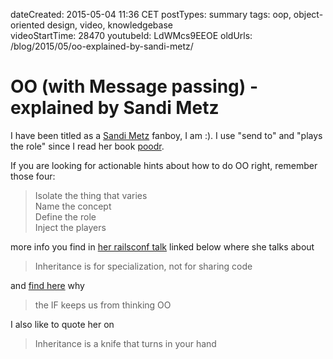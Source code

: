 dateCreated: 2015-05-04 11:36 CET
postTypes: summary
tags: oop, object-oriented design, video, knowledgebase  
videoStartTime: 28470
youtubeId: LdWMcs9EEOE
oldUrls: /blog/2015/05/oo-explained-by-sandi-metz/

# OO (with Message passing) - explained by Sandi Metz

I have been titled as a [Sandi Metz] fanboy, I am :).
I use "send to" and "plays the role" since I read her book [poodr].

If you are looking for actionable hints about how to do OO right, remember those four:

> Isolate the thing that varies  
> Name the concept  
> Define the role  
> Inject the players  

more info you find in [her railsconf talk][54] linked below where she talks about
 
> Inheritance is for specialization, not for sharing code

and [find here][55] why 

> the IF keeps us from thinking OO 

I also like to quote her on 

> Inheritance is a knife that turns in your hand

[Sandi Metz]: https://twitter.com/sandimetz
[poodr]: http://poodr.com
[54]: https://www.youtube.com/watch?v=LdWMcs9EEOE&feature=youtu.be&t=28470
[55]: https://www.youtube.com/watch?v=LdWMcs9EEOE&feature=youtu.be&t=27765
